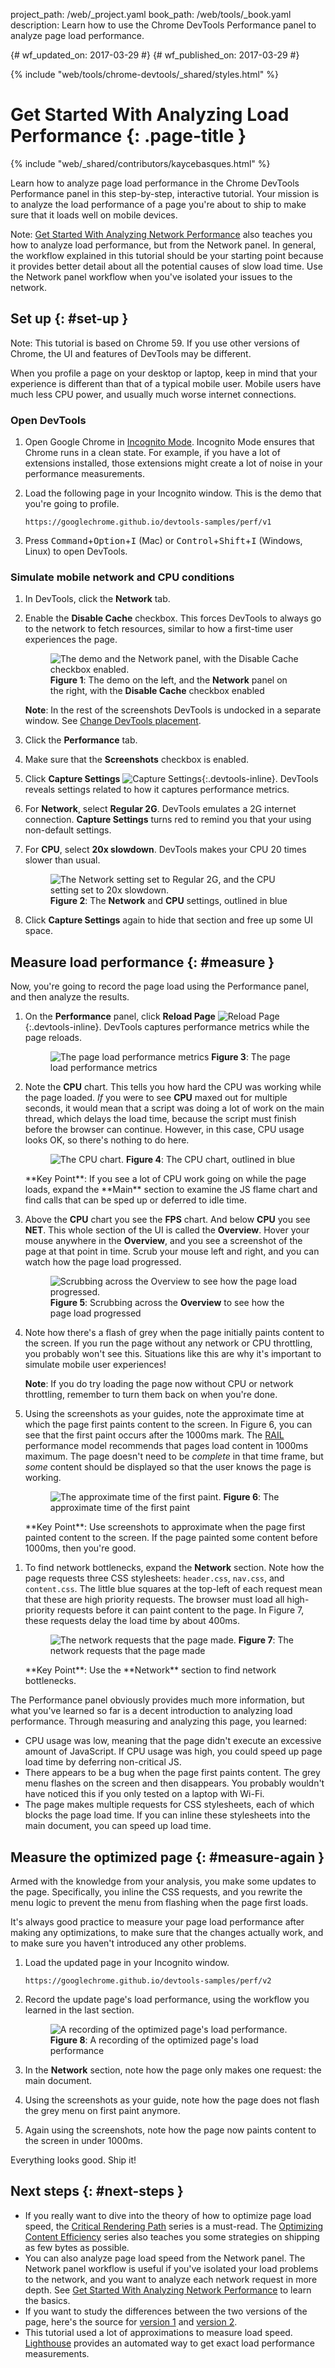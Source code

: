 project_path: /web/_project.yaml
book_path: /web/tools/_book.yaml
description: Learn how to use the Chrome DevTools Performance panel to analyze page load performance.

{# wf_updated_on: 2017-03-29 #}
{# wf_published_on: 2017-03-29 #}

{% include "web/tools/chrome-devtools/_shared/styles.html" %}

# Get Started With Analyzing Load Performance {: .page-title }

{% include "web/_shared/contributors/kaycebasques.html" %}

Learn how to analyze page load performance in the Chrome DevTools Performance
panel in this step-by-step, interactive tutorial.
Your mission is to analyze the load performance of a page you're about to
ship to make sure that it loads well on mobile devices.

Note: [Get Started With Analyzing Network Performance][net] also teaches
you how to analyze load performance, but from the Network panel. In general,
the workflow explained in this tutorial should be your starting point because
it provides better detail about all the potential causes of slow load time.
Use the Network panel workflow when you've isolated your issues to the
network.

[net]: /web/tools/chrome-devtools/network-performance/

## Set up {: #set-up }

Note: This tutorial is based on Chrome 59. If you use other versions of
Chrome, the UI and features of DevTools may be different.

When you profile a page on your desktop or laptop, keep in mind that your
experience is different than that of a typical mobile user. Mobile users
have much less CPU power, and usually much worse internet connections.

### Open DevTools

1. Open Google Chrome in [Incognito Mode][incognito]. Incognito Mode
   ensures that Chrome runs in a clean state. For example, if you have a
   lot of extensions installed, those extensions might create a lot of noise
   in your performance measurements.
1. Load the following page in your Incognito window. This is the demo
   that you're going to profile.

     `https://googlechrome.github.io/devtools-samples/perf/v1`

1. Press <kbd>Command</kbd>+<kbd>Option</kbd>+<kbd>I</kbd> (Mac) or
   <kbd>Control</kbd>+<kbd>Shift</kbd>+<kbd>I</kbd> (Windows, Linux) to
   open DevTools.

### Simulate mobile network and CPU conditions

1. In DevTools, click the **Network** tab.
1. Enable the **Disable Cache** checkbox. This forces DevTools to always
   go to the network to fetch resources, similar to how a first-time user
   experiences the page.

     <figure>
       <img src="imgs/network.png"
         alt="The demo and the Network panel, with the Disable Cache checkbox
              enabled."
       <figcaption>
         <b>Figure 1</b>: The demo on the left, and the <b>Network</b> panel
         on the right, with the <b>Disable Cache</b> checkbox enabled
       </figcaption>
     </figure>

     <aside class="note">
       <b>Note</b>: In the rest of the screenshots DevTools is undocked in
       a separate window. See <a
       href="/web/tools/chrome-devtools/ui#placement">Change DevTools
       placement</a>.
     </aside>

1. Click the **Performance** tab.
1. Make sure that the **Screenshots** checkbox is enabled.
1. Click **Capture Settings** ![Capture Settings][CS]{:.devtools-inline}.
   DevTools reveals settings related to how it captures performance
   metrics.
1. For **Network**, select **Regular 2G**. DevTools emulates a 2G internet
   connection. **Capture Settings** turns red to remind you that your using
   non-default settings.
1. For **CPU**, select **20x slowdown**. DevTools makes your CPU 20 times
   slower than usual.

     <figure>
       <img src="imgs/performance-settings.svg"
         alt="The Network setting set to Regular 2G, and the CPU setting
              set to 20x slowdown."
       <figcaption>
         <b>Figure 2</b>: The <b>Network</b> and <b>CPU</b> settings,
         outlined in blue
       </figcaption>
     </figure>

1. Click **Capture Settings** again to hide that section and free up
   some UI space.

[incognito]: https://support.google.com/chrome/answer/95464
[CS]: imgs/capture-settings.png

## Measure load performance {: #measure }

Now, you're going to record the page load using the Performance
panel, and then analyze the results.

1. On the **Performance** panel, click **Reload Page**
   ![Reload Page][reload]{:.devtools-inline}. DevTools captures performance
   metrics while the page reloads.

     <figure>
       <img src="imgs/load-recording.png"
         alt="The page load performance metrics"
       <figcaption>
         <b>Figure 3</b>: The page load performance metrics
       </figcaption>
     </figure>

1. Note the **CPU** chart. This tells you how hard the
   CPU was working while the page loaded. *If* you were to see **CPU** maxed
   out for multiple seconds, it would mean that a script was doing a lot of
   work on the main thread, which delays the load time, because the script
   must finish before the browser can continue. However, in this case,
   CPU usage looks OK, so there's nothing to do here.

     <figure>
       <img src="imgs/cpu.svg"
         alt="The CPU chart."
       <figcaption>
         <b>Figure 4</b>: The CPU chart, outlined in blue
       </figcaption>
     </figure>

     <aside class="key-point">
       **Key Point**: If you see a lot of CPU work going on while the page
       loads, expand the **Main** section to examine the JS flame chart and
       find calls that can be sped up or deferred to idle time.
     </aside>

1. Above the **CPU** chart you see the **FPS** chart. And below **CPU** you
   see **NET**. This whole section of the UI is called the **Overview**. Hover
   your mouse anywhere in the **Overview**, and you see a screenshot of the
   page at that point in time. Scrub your mouse left and right, and you can
   watch how the page load progressed.

     <figure>
       <img src="imgs/scrub.gif"
         alt="Scrubbing across the Overview to see how the page load
              progressed."
       <figcaption style="display:block">
         <b>Figure 5</b>: Scrubbing across the <b>Overview</b> to see how the
         page load progressed
       </figcaption>
     </figure>

1. Note how there's a flash of grey when the page initially paints content
   to the screen. If you run the page without any network or CPU throttling,
   you probably won't see this. Situations like this are why it's important
   to simulate mobile user experiences!

     <aside class="note">
       <b>Note</b>: If you do try loading the page now without CPU or
       network throttling, remember to turn them back on when you're done.
     </aside>

1. Using the screenshots as your guides, note the approximate time at which
   the page first paints content to the screen. In Figure 6, you can see
   that the first paint occurs after the 1000ms mark. The [RAIL][RAIL]
   performance model recommends that pages load content in 1000ms maximum.
   The page doesn't need to be *complete* in that time frame, but *some*
   content should be displayed so that the user knows the page is working.

     <figure>
       <img src="imgs/first-paint.png"
         alt="The approximate time of the first paint."
       <figcaption>
         <b>Figure 6</b>: The approximate time of the first paint
       </figcaption>
     </figure>

     <aside class="key-point">
       **Key Point**: Use screenshots to approximate when the page first
       painted content to the screen. If the page painted some content before
       1000ms, then you're good.
     </aside>

[RAIL]: /web/fundamentals/performance/rail#load

1. To find network bottlenecks, expand the **Network** section. Note how
   the page requests three CSS stylesheets: `header.css`, `nav.css`, and
   `content.css`. The little blue squares at the top-left of each request
   mean that these are high priority requests. The browser must load all
   high-priority requests before it can paint content to the page. In
   Figure 7, these requests delay the load time by about 400ms.

     <figure>
       <img src="imgs/requests.png"
         alt="The network requests that the page made."
       <figcaption>
         <b>Figure 7</b>: The network requests that the page made
       </figcaption>
     </figure>

     <aside class="key-point">
       **Key Point**: Use the **Network** section to find network bottlenecks.
     </aside>

The Performance panel obviously provides much more information, but what
you've learned so far is a decent introduction to analyzing load performance.
Through measuring and analyzing this page, you learned:

* CPU usage was low, meaning that the page didn't execute an
  excessive amount of JavaScript. If CPU usage was high, you could speed up
  page load time by deferring non-critical JS.
* There appears to be a bug when the page first paints content. The grey
  menu flashes on the screen and then disappears. You probably wouldn't have
  noticed this if you only tested on a laptop with Wi-Fi.
* The page makes multiple requests for CSS stylesheets, each of which blocks
  the page load time. If you can inline these stylesheets into the main
  document, you can speed up load time.

[reload]: imgs/reload-page.png

## Measure the optimized page {: #measure-again }

Armed with the knowledge from your analysis, you make some updates to
the page. Specifically, you inline the CSS requests, and you rewrite the
menu logic to prevent the menu from flashing when the page first loads.

It's always good practice to measure your page load performance
after making any optimizations, to make sure that the changes actually
work, and to make sure you haven't introduced any other problems.

1. Load the updated page in your Incognito window.

     `https://googlechrome.github.io/devtools-samples/perf/v2`

1. Record the update page's load performance, using the workflow you
   learned in the last section.

     <figure>
       <img src="imgs/optimized.png"
         alt="A recording of the optimized page's load performance."
       <figcaption>
         <b>Figure 8</b>: A recording of the optimized page's load performance
       </figcaption>
     </figure>

1. In the **Network** section, note how the page only makes one request:
   the main document.

1. Using the screenshots as your guide, note how the page does not flash
   the grey menu on first paint anymore.

1. Again using the screenshots, note how the page now paints content to the
   screen in under 1000ms.

Everything looks good. Ship it!

## Next steps {: #next-steps }

* If you really want to dive into the theory of how to optimize page load
  speed, the [Critical Rendering Path][CRP] series is a must-read. The
  [Optimizing Content Efficiency][OCE] series also teaches you some strategies
  on shipping as few bytes as possible.
* You can also analyze page load speed from the Network panel. The Network
  panel workflow is useful if you've isolated your load problems to the
  network, and you want to analyze each network request in more depth.
  See [Get Started With Analyzing Network Performance][NETGS] to learn the
  basics.
* If you want to study the differences between the two versions of the page,
  here's the source for [version 1][v1] and [version 2][v2].
* This tutorial used a lot of approximations to measure load speed.
  [Lighthouse][LH] provides an automated way to get exact load
  performance measurements.

[CRP]: /web/fundamentals/performance/critical-rendering-path/
[NETGS]: /web/tools/chrome-devtools/network-performance/
[OCE]: /web/fundamentals/performance/optimizing-content-efficiency/
[v1]: https://github.com/GoogleChrome/devtools-samples/tree/master/perf/v1
[v2]: https://github.com/GoogleChrome/devtools-samples/tree/master/perf/v2
[LH]: /web/tools/lighthouse
